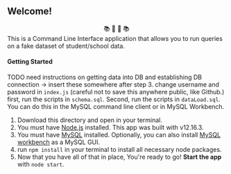 ## Welcome!
<div align="center"> 📚 🏫 📓 📚 </div>
This is a Command Line Interface application that allows you to run queries on a fake dataset of student/school data. 


#### Getting Started

 TODO need instructions on getting data into DB and establishing DB connection -> insert these somewhere after step 3.
    change username and password in `index.js` (careful not to save this anywhere public, like Github.)
    first, run the scripts in `schema.sql`. Second, run the scripts in `dataLoad.sql`. You can do this in the MySQL command line client or in MySQL Workbench.  


1. Download this directory and open in your terminal.
2. You must have [Node.js](https://nodejs.org/) installed. This app was built with v12.16.3.
3. You must have [MySQL](https://dev.mysql.com/downloads/mysql) installed. Optionally, you can also install [MySQL workbench](https://dev.mysql.com/downloads/workbench/) as a MySQL GUI.
3. run `npm install` in your terminal to install all necessary node packages.
4. Now that you have all of that in place, You're ready to go! **Start the app** with `node start`.